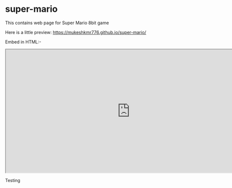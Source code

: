 # super-mario
This contains web page for Super Mario 8bit game


Here is a little preview: https://mukeshkmr776.github.io/super-mario/

Embed in HTML:-
<iframe src="https://mukeshkmr776.github.io/super-mario/" height="400" width="800"></iframe>

Testing
